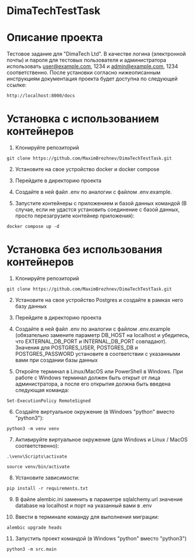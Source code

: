 # DimaTechTestTask
# Описание проекта
Тестовое задание для "DimaTech Ltd". В качестве логина (электронной почты) 
и пароля для тестовых пользователя и администратора использовать user@example.com, 1234 и 
admin@example.com, 1234 соответственно. После установки согласно нижеописанным инструкциям документация
проекта будет доступна по следующей ссылке:
```
http://localhost:8000/docs
```

# Установка с использованием контейнеров

1. Клонируйте репозиторий
```
git clone https://github.com/MaximBrezhnev/DimaTechTestTask.git
```

2. Установите на свое устройство docker и docker compose

3. Перейдите в директорию проекта

4. Создайте в ней файл .env по аналогии с файлом .env.example.

5. Запустите контейнеры с приложением и базой данных командой
(В случае, если не удастся установить соединение с базой данных, просто перезагрузите
контейнер приложения):
```
docker compose up -d
```


# Установка без использования контейнеров

1. Клонируйте репозиторий
```
git clone https://github.com/MaximBrezhnev/DimaTechTestTask.git
```

2. Установите на свое устройство Postgres и создайте в рамках него базу данных

3. Перейдите в директорию проекта

4. Создайте в ней файл .env по аналогии с файлом .env.example (обязательно замените параметр DB_HOST на localhost и 
убедитесь, что EXTERNAL_DB_PORT и INTERNAL_DB_PORT совпадают). Значения для POSTGRES_USER, POSTGRES_DB и 
POSTGRES_PASSWORD установите в соответствии с указанными вами при создании базы данных

5. Откройте терминал в Linux/MacOS или PowerShell в Windows.
При работе с Windows терминал должен быть открыт от лица администратора, 
а после его открытия должна быть введена следующая команда:
```
Set-ExecutionPolicy RemoteSigned
```
6. Создайте виртуальное окружение (в Windows "python" вместо "python3"):
```
python3 -m venv venv
```
7. Активируйте виртуальное окружение
(для Windows и Linux / MacOS соответственно):
```
.\venv\Scripts\activate
```
```
source venv/bin/activate
```
8. Установите зависимости:
```
pip install -r requirements.txt
```
9. В файле alembic.ini заменить в параметре sqlalchemy.url значение
database на localhost и порт на указанный вами в .env

10. Ввести в терминале команду для выполнения
миграции:
```
alembic upgrade heads
```

11. Запустить проект командой (в Windows "python" вместо "python3")
```
python3 -m src.main
```
